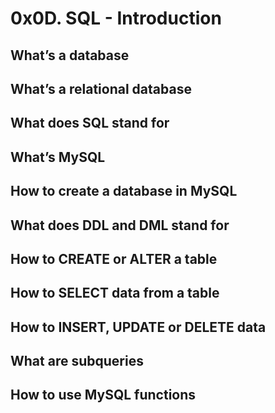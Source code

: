 # 0x0D. SQL - Introduction
## What’s a database
## What’s a relational database
## What does SQL stand for
## What’s MySQL
## How to create a database in MySQL
## What does DDL and DML stand for
## How to CREATE or ALTER a table
## How to SELECT data from a table
## How to INSERT, UPDATE or DELETE data
## What are subqueries
## How to use MySQL functions